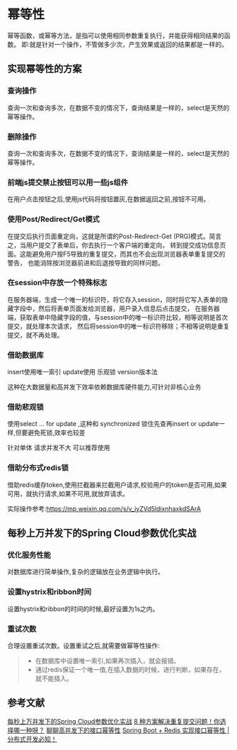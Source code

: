 # 幂等性
幂等函数，或幂等方法，是指可以使用相同参数重复执行，并能获得相同结果的函数。
即:就是针对一个操作，不管做多少次，产生效果或返回的结果都是一样的。

## 实现幂等性的方案
### 查询操作
查询一次和查询多次，在数据不变的情况下，查询结果是一样的，select是天然的幂等操作。
### 删除操作
查询一次和查询多次，在数据不变的情况下，查询结果是一样的，select是天然的幂等操作。
### 前端js提交禁止按钮可以用一些js组件
在用户点击按钮之后,使用js代码将按钮置灰,在数据返回之前,按钮不可用。
### 使用Post/Redirect/Get模式
在提交后执行页面重定向，这就是所谓的Post-Redirect-Get (PRG)模式。简言之，当用户提交了表单后，你去执行一个客户端的重定向，
转到提交成功信息页面。这能避免用户按F5导致的重复提交，而其也不会出现浏览器表单重复提交的警告，
也能消除按浏览器前进和后退按导致的同样问题。

### 在session中存放一个特殊标志
在服务器端，生成一个唯一的标识符，将它存入session，同时将它写入表单的隐藏字段中，然后将表单页面发给浏览器，用户录入信息后点击提交，
在服务器端，获取表单中隐藏字段的值，与session中的唯一标识符比较，相等说明是首次提交，就处理本次请求，
然后将session中的唯一标识符移除；不相等说明是重复提交，就不再处理。
### 借助数据库
insert使用唯一索引 update使用 乐观锁 version版本法

这种在大数据量和高并发下效率依赖数据库硬件能力,可针对非核心业务

### 借助悲观锁
使用select … for update ,这种和 synchronized 锁住先查再insert or update一样,但要避免死锁,效率也较差

针对单体 请求并发不大 可以推荐使用 

### 借助分布式redis锁
借助redis缓存token,使用拦截器来拦截用户请求,校验用户的token是否可用,如果可用，就执行请求,如果不可用,就放弃请求。

实际操作参考:https://mp.weixin.qq.com/s/v_iyZVd5ldixnhaxkdSArA

## 每秒上万并发下的Spring Cloud参数优化实战

### 优化服务性能
对数据库进行简单操作,复杂的逻辑放在业务逻辑中执行。

### 设置hystrix和ribbon时间
设置hystrix和ribbon的时间的时候,最好设置为1s之内。
### 重试次数
合理设置重试次数。设置重试之后,就需要做幂等性操作:
>* 在数据库中设置唯一索引,如果再次插入，就会报错。
>* 通过redis保证一个唯一值,在插入数据的时候，进行判断，如果存在，就不能插入。



## 参考文献
[每秒上万并发下的Spring Cloud参数优化实战](https://mp.weixin.qq.com/s/nVfcL0G9rd5qjYgvp-9MzA)
[8 种方案解决重复提交问题！你选择哪一种呀？](https://mp.weixin.qq.com/s/LxqbJLMxazFetn-q-v-N5w)
[聊聊高并发下的接口幂等性](https://mp.weixin.qq.com/s/Hvra3o5J48WHSa1Bg35wgw)
[Spring Boot + Redis 实现接口幂等性 | 分布式开发必知！](https://mp.weixin.qq.com/s/v_iyZVd5ldixnhaxkdSArA)